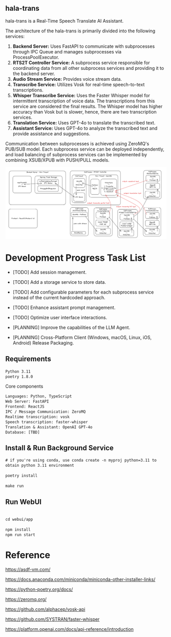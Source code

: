 hala-trans
----------

hala-trans is a Real-Time Speech Translate AI Assistant.

The architecture of the hala-trans is primarily divided into the following services:

1. **Backend Server:** Uses FastAPI to communicate with subprocesses through IPC Queue and manages subprocesses via ProcessPoolExecutor.
2. **RTS2T Controller Service:** A subprocess service responsible for coordinating data from all other subprocess services and providing it to the backend server.
3. **Audio Stream Service:** Provides voice stream data.
4. **Transcribe Service:** Utilizes Vosk for real-time speech-to-text transcriptions.
5. **Whisper Transcribe Service:** Uses the Faster Whisper model for intermittent transcription of voice data. The transcriptions from this service are considered the final results. The Whisper model has higher accuracy than Vosk but is slower, hence, there are two transcription services.
6. **Translation Service:** Uses GPT-4o to translate the transcribed text.
7. **Assistant Service:** Uses GPT-4o to analyze the transcribed text and provide assistance and suggestions.

Communication between subprocesses is achieved using ZeroMQ's PUB/SUB model. Each subprocess service can be deployed independently, and load balancing of subprocess services can be implemented by combining XSUB/XPUB with PUSH/PULL models.



![Architecture](./docs/architecture.png)



# Development Progress Task List

- [TODO] Add session management.
- [TODO] Add a storage service to store data.
- [TODO] Add configurable parameters for each subprocess service instead of the current hardcoded approach.
- [TODO] Enhance assistant prompt management.
- [TODO] Optimize user interface interactions.

- [PLANNING] Improve the capabilities of the LLM Agent.
- [PLANNING] Cross-Platform Client (Windows, macOS, Linux, iOS, Android) Release Packaging.




Requirements
------------

```plain
Python 3.11
poetry 1.8.0
```

Core components

```
Languages: Python, TypeScript
Web Server: FastAPI
Frontend: ReactJS
IPC / Message Communication: ZeroMQ
Realtime transcription: vosk
Speech transcription: faster-whisper
Translation & Assistant: OpenAI GPT-4o
Database: [TBD]
```



Install & Run Background Service
--------------------------------

```shell
# if you're using conda, use conda create -n myproj python=3.11 to obtain python 3.11 environment

poetry install

make run

```

Run WebUI
---------

```shell

cd webui/app

npm install 
npm run start 
```



# Reference

https://asdf-vm.com/

https://docs.anaconda.com/miniconda/miniconda-other-installer-links/

https://python-poetry.org/docs/

https://zeromq.org/

https://github.com/alphacep/vosk-api

https://github.com/SYSTRAN/faster-whisper

https://platform.openai.com/docs/api-reference/introduction

